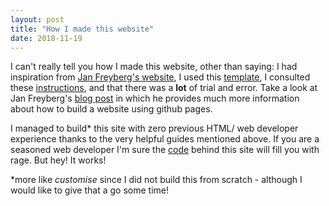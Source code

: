 ```yaml
---
layout: post
title: "How I made this website"
date: 2018-11-19
---
```


I can't really tell you how I made this website, other than saying: I had inspiration from [Jan Freyberg's website](http://www.janfreyberg.com/), I used this [template](https://github.com/volny/stylish-portfolio-jekyll), I consulted these [instructions](http://jmcglone.com/guides/github-pages/), and that there was a <strong>lot</strong> of trial and error. Take a look at Jan Freyberg's [blog post](http://www.janfreyberg.com/blog/2016-11-20-how-i-built-this/) in which he provides much more information about how to build a website using github pages.

I managed to build* this site with zero previous HTML/ web developer experience thanks to the very helpful guides mentioned above. If you are a seasoned web developer I'm sure the [code](https://github.com/kapeters/kapeters.github.io) behind this site will fill you with rage. But hey! It works!

*more like <i>customise</i> since I did not build this from scratch - although I would like to give that a go some time!

